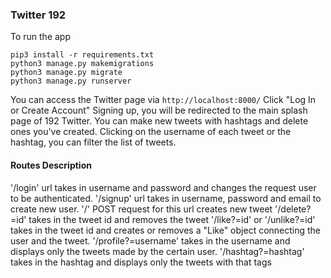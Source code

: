### Twitter 192

To run the app
```
pip3 install -r requirements.txt
python3 manage.py makemigrations
python3 manage.py migrate
python3 manage.py runserver
```


You can access the Twitter page via ```http://localhost:8000/```
Click "Log In or Create Account"
Signing up, you will be redirected to the main splash page of 192 Twitter.
You can make new tweets with hashtags and delete ones you've created. 
Clicking on the username of each tweet or the hashtag, you can filter the list of tweets. 

#### Routes Description
'/login' url takes in username and password and changes the request user to be authenticated.
'/signup' url takes in username, password and email to create new user.
'/' POST request for this url creates new tweet
'/delete?=id' takes in the tweet id and removes the tweet 
'/like?=id' or '/unlike?=id' takes in the tweet id and creates or removes a "Like" object connecting the user and the tweet.
'/profile?=username' takes in the username and displays only the tweets made by the certain user. 
'/hashtag?=hashtag' takes in the hashtag and displays only the tweets with that tags
